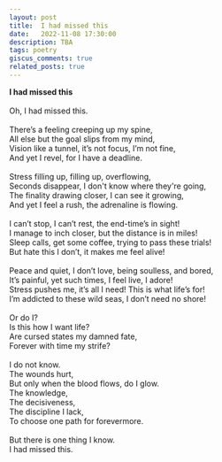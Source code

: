 ```yaml
---
layout: post
title:  I had missed this
date:   2022-11-08 17:30:00
description: TBA
tags: poetry
giscus_comments: true
related_posts: true
---
```


<div class="poem">
<b>I had missed this</b><br><br>Oh, I had missed this.<br><br>There’s a feeling creeping up my spine,<br>All else but the goal slips from my mind,<br>Vision like a tunnel, it’s not focus, I’m not fine,<br>And yet I revel, for I have a deadline.<br><br>Stress filling up, filling up, overflowing,<br>Seconds disappear, I don't know where they're going,<br>The finality drawing closer, I can see it growing,<br>And yet I feel a rush, the adrenaline is flowing.<br><br>I can’t stop, I can’t rest, the end-time’s in sight!<br>I manage to inch closer, but the distance is in miles!<br>Sleep calls, get some coffee, trying to pass these trials!<br>But hate this I don’t, it makes me feel alive!<br><br>Peace and quiet, I don’t love, being soulless, and bored,<br>It’s painful, yet such times, I feel live, I adore!<br>Stress pushes me, it’s all I need! This is what life’s for!<br>I’m addicted to these wild seas, I don’t need no shore!<br><br>Or do I?<br>Is this how I want life?<br>Are cursed states my damned fate,<br>Forever with time my strife?<br><br>I do not know.<br>The wounds hurt,<br>But only when the blood flows, do I glow.<br>The knowledge,<br>The decisiveness,<br>The discipline I lack,<br>To choose one path for forevermore.<br><br>But there is one thing I know.<br>I had missed this.</div>